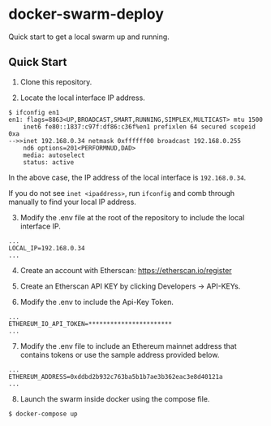 # docker-swarm-deploy

Quick start to get a local swarm up and running.

## Quick Start

1. Clone this repository.

2. Locate the local interface IP address.

```
$ ifconfig en1
en1: flags=8863<UP,BROADCAST,SMART,RUNNING,SIMPLEX,MULTICAST> mtu 1500
	inet6 fe80::1837:c97f:df86:c36f%en1 prefixlen 64 secured scopeid 0xa
-->>inet 192.168.0.34 netmask 0xffffff00 broadcast 192.168.0.255
	nd6 options=201<PERFORMNUD,DAD>
	media: autoselect
	status: active
```

In the above case, the IP address of the local interface is `192.168.0.34`.

If you do not see `inet <ipaddress>`, run `ifconfig` and comb through manually to find your local IP address.

3. Modify the .env file at the root of the repository to include the local interface IP.

```
...
LOCAL_IP=192.168.0.34
...
```

4. Create an account with Etherscan: https://etherscan.io/register

5. Create an Etherscan API KEY by clicking Developers -> API-KEYs.

6. Modify the .env to include the Api-Key Token.

```
...
ETHEREUM_IO_API_TOKEN=***********************
...
```

7. Modify the .env file to include an Ethereum mainnet address that contains tokens or use the sample address provided below.

```
...
ETHEREUM_ADDRESS=0xddbd2b932c763ba5b1b7ae3b362eac3e8d40121a
...
```
8. Launch the swarm inside docker using the compose file.

```
$ docker-compose up
```
